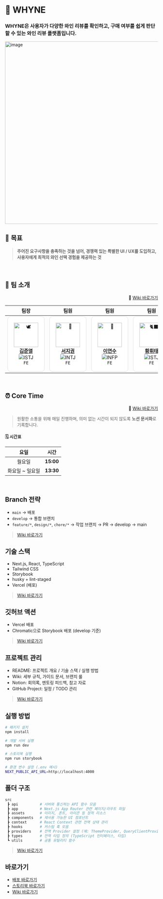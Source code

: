 # 🍷 WHYNE

### WHYNE은 사용자가 다양한 와인 리뷰를 확인하고, 구매 여부를 쉽게 판단할 수 있는 와인 리뷰 플랫폼입니다.

<img width="1800" height="600" alt="image" src="https://github.com/user-attachments/assets/cd2abace-5bfc-4243-ad41-b7944bbd4f45" />

<br>

## 🎯 목표

> #### 주어진 요구사항을 충족하는 것을 넘어, 경쟁력 있는 특별한 UI / UX를 도입하고, 사용자에게 최적의 와인 선택 경험을 제공하는 것

<br>

## 👥 팀 소개

<span align="right">
  
  🔗 [Wiki 바로가기](https://github.com/Team-3-2/Wine/wiki)

</span>

<div align="center">
  
|팀장 |팀원 |팀원 |팀원 |
|:---:|:---:|:---:|:---:|
| <div style="border: 1px solid #ddd; border-radius: 10px; padding: 20px; background: white;"><img src="https://raw.githubusercontent.com/Tarikul-Islam-Anik/Animated-Fluent-Emojis/master/Emojis/Animals/Dove.png" width="80" height="80" alt="🕊️"/><br><b><a href="https://github.com/junye0l">김준열</a></b><br><img src="https://img.shields.io/badge/ISTJ-50C878?style=for-the-badge&logoColor=white" alt="ISTJ"/><br><code>FE</code></div> | <div style="border: 1px solid #ddd; border-radius: 10px; padding: 20px; background: white;"><img src="https://raw.githubusercontent.com/Tarikul-Islam-Anik/Animated-Fluent-Emojis/master/Emojis/Animals/Bat.png" width="80" height="80" alt="🦇"/><br><b><a href="https://github.com/wlrnjs">서지권</a></b><br><img src="https://img.shields.io/badge/INTJ-5C0091?style=for-the-badge&logoColor=white" alt="INTJ"/><br><code>FE</code></div> | <div style="border: 1px solid #ddd; border-radius: 10px; padding: 20px; background: white;"><img src="https://raw.githubusercontent.com/Tarikul-Islam-Anik/Animated-Fluent-Emojis/master/Emojis/Animals/Baby%20Chick.png" width="80" height="80" alt="🐣"/><br><b><a href="https://github.com/suuuuya">이연수</a></b><br><img src="https://img.shields.io/badge/INFP-9B59B6?style=for-the-badge&logoColor=white" alt="INFP"/><br><code>FE</code></div> | <div style="border: 1px solid #ddd; border-radius: 10px; padding: 20px; background: white;"><img src="https://raw.githubusercontent.com/Tarikul-Islam-Anik/Animated-Fluent-Emojis/master/Emojis/Animals/Black%20Cat.png" width="80" height="80" alt="🐈‍⬛"/><br><b><a href="https://github.com/Imhwitae">황휘태</a></b><br><img src="https://img.shields.io/badge/ISTJ-E74C3C?style=for-the-badge&logoColor=white" alt="ISTJ"/><br><code>FE</code></div> |

</div>

<br>

## ⏰ Core Time

<span align="right">
  
  🔗 [Wiki 바로가기](https://github.com/Team-3-2/Wine/wiki)

</span>

> 원활한 소통을 위해 매일 진행하며, 의미 없는 시간이 되지 않도록 **노션 문서화**로 기록합니다.

#### 🗓️ 시간표

|      요일       |   시간    |
| :-------------: | :-------: |
|     월요일      | **15:00** |
| 화요일 ~ 일요일 | **13:30** |

<br>

## Branch 전략

- `main` → 배포
- `develop` → 통합 브랜치
- `feature/*`, `design/*`, `chore/*` → 작업 브랜치 → PR → develop → main

> [Wiki 바로가기](https://github.com/Team-3-2/Wine/wiki/%EB%B8%8C%EB%9E%9C%EC%B9%98-%EC%BB%A8%EB%B2%A4%EC%85%98)

## 기술 스택

- Next.js, React, TypeScript
- Tailwind CSS
- Storybook
- husky + lint-staged
- Vercel (배포)

> [Wiki 바로가기](https://github.com/Team-3-2/Wine/wiki/%EA%B8%B0%EC%88%A0-%EC%8A%A4%ED%83%9D)

## 깃허브 액션

- Vercel 배포
- Chromatic으로 Storybook 배포 (develop 기준)

> [Wiki 바로가기](https://github.com/Team-3-2/Wine/wiki/%EA%B9%83%ED%97%88%EB%B8%8C-%EC%95%A1%EC%85%98)

## 프로젝트 관리

- README: 프로젝트 개요 / 기술 스택 / 실행 방법
- Wiki: 세부 규칙, 가이드 문서, 브랜치 룰
- Notion: 회의록, 멘토링 피드백, 참고 자료
- GitHub Project: 일정 / TODO 관리

> [Wiki 바로가기](https://github.com/Team-3-2/Wine/wiki/%ED%94%84%EB%A1%9C%EC%A0%9D%ED%8A%B8-%EA%B4%80%EB%A6%AC)

## 실행 방법

```bash
# 패키지 설치
npm install

# 개발 서버 실행
npm run dev

# 스토리북 실행
npm run storybook

# 환경 변수 설정 (.env 예시)
NEXT_PUBLIC_API_URL=http://localhost:4000
```

## 폴더 구조

```bash
src
 ┣ api          # 서버와 통신하는 API 함수 모음
 ┣ app          # Next.js App Router 관련 페이지/라우트 파일
 ┣ assets       # 이미지, 폰트, 아이콘 등 정적 리소스
 ┣ components   # 재사용 가능한 UI 컴포넌트
 ┣ context      # React Context 관련 전역 상태 관리
 ┣ hooks        # 커스텀 훅 모음
 ┣ providers    # 전역 Provider 설정 (예: ThemeProvider, QueryClientProvider 등)
 ┣ types        # 전역 타입 정의 (TypeScript 인터페이스, 타입)
 ┗ utils        # 공통 유틸리티 함수
```

> [Wiki 바로가기](https://github.com/Team-3-2/Wine/wiki/%ED%8F%B4%EB%8D%94-%EA%B5%AC%EC%A1%B0)

## 바로가기

- [배포 바로가기](https://google.com/)
- [스토리북 바로가기](https://68d3998e0b054d1207706cbb-tzevsxkvcq.chromatic.com/?path=/docs/my-profile-accountitem--docs)
- [Wiki 바로가기](https://github.com/Team-3-2/Wine/wiki)
